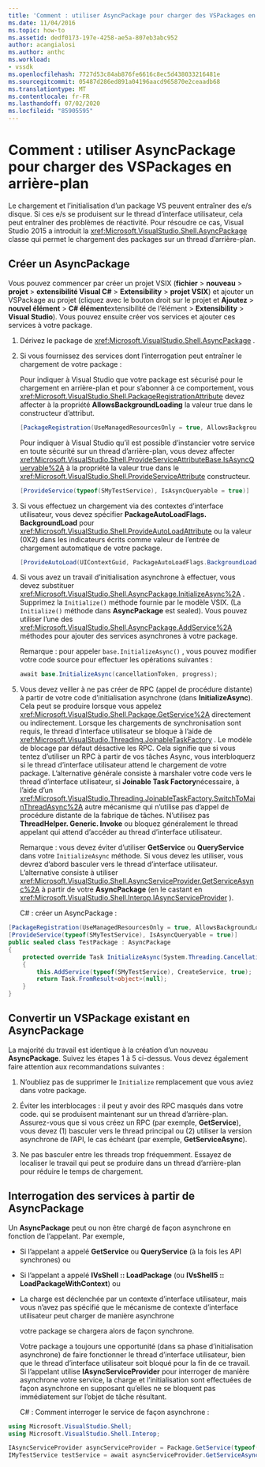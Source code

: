 ```yaml
---
title: 'Comment : utiliser AsyncPackage pour charger des VSPackages en arrière-plan | Microsoft Docs'
ms.date: 11/04/2016
ms.topic: how-to
ms.assetid: dedf0173-197e-4258-ae5a-807eb3abc952
author: acangialosi
ms.author: anthc
ms.workload:
- vssdk
ms.openlocfilehash: 7727d53c84ab876fe6616c8ec5d438033216481e
ms.sourcegitcommit: 05487d286ed891a04196aacd965870e2ceaadb68
ms.translationtype: MT
ms.contentlocale: fr-FR
ms.lasthandoff: 07/02/2020
ms.locfileid: "85905595"
---
```

# <a name="how-to-use-asyncpackage-to-load-vspackages-in-the-background"></a>Comment : utiliser AsyncPackage pour charger des VSPackages en arrière-plan
Le chargement et l’initialisation d’un package VS peuvent entraîner des e/s disque. Si ces e/s se produisent sur le thread d’interface utilisateur, cela peut entraîner des problèmes de réactivité. Pour résoudre ce cas, Visual Studio 2015 a introduit la <xref:Microsoft.VisualStudio.Shell.AsyncPackage> classe qui permet le chargement des packages sur un thread d’arrière-plan.

## <a name="create-an-asyncpackage"></a>Créer un AsyncPackage
 Vous pouvez commencer par créer un projet VSIX (**fichier**  >  **nouveau**  >  **projet**  >  **extensibilité Visual C#**  >  **Extensibility**  >  **projet VSIX**) et ajouter un VSPackage au projet (cliquez avec le bouton droit sur le projet et **Ajoutez**  >  **nouvel élément**  >  **C# élément**extensibilité de l’élément  >  **Extensibility**  >  **Visual Studio**). Vous pouvez ensuite créer vos services et ajouter ces services à votre package.

1. Dérivez le package de <xref:Microsoft.VisualStudio.Shell.AsyncPackage> .

2. Si vous fournissez des services dont l’interrogation peut entraîner le chargement de votre package :

    Pour indiquer à Visual Studio que votre package est sécurisé pour le chargement en arrière-plan et pour s’abonner à ce comportement, vous <xref:Microsoft.VisualStudio.Shell.PackageRegistrationAttribute> devez affecter à la propriété **AllowsBackgroundLoading** la valeur true dans le constructeur d’attribut.

   ```csharp
   [PackageRegistration(UseManagedResourcesOnly = true, AllowsBackgroundLoading = true)]

   ```

    Pour indiquer à Visual Studio qu’il est possible d’instancier votre service en toute sécurité sur un thread d’arrière-plan, vous devez affecter <xref:Microsoft.VisualStudio.Shell.ProvideServiceAttributeBase.IsAsyncQueryable%2A> à la propriété la valeur true dans le <xref:Microsoft.VisualStudio.Shell.ProvideServiceAttribute> constructeur.

   ```csharp
   [ProvideService(typeof(SMyTestService), IsAsyncQueryable = true)]

   ```

3. Si vous effectuez un chargement via des contextes d’interface utilisateur, vous devez spécifier **PackageAutoLoadFlags. BackgroundLoad** pour <xref:Microsoft.VisualStudio.Shell.ProvideAutoLoadAttribute> ou la valeur (0X2) dans les indicateurs écrits comme valeur de l’entrée de chargement automatique de votre package.

   ```csharp
   [ProvideAutoLoad(UIContextGuid, PackageAutoLoadFlags.BackgroundLoad)]

   ```

4. Si vous avez un travail d’initialisation asynchrone à effectuer, vous devez substituer <xref:Microsoft.VisualStudio.Shell.AsyncPackage.InitializeAsync%2A> . Supprimez la `Initialize()` méthode fournie par le modèle VSIX. (La `Initialize()` méthode dans **AsyncPackage** est sealed). Vous pouvez utiliser l’une des <xref:Microsoft.VisualStudio.Shell.AsyncPackage.AddService%2A> méthodes pour ajouter des services asynchrones à votre package.

    Remarque : pour appeler `base.InitializeAsync()` , vous pouvez modifier votre code source pour effectuer les opérations suivantes :

   ```csharp
   await base.InitializeAsync(cancellationToken, progress);
   ```

5. Vous devez veiller à ne pas créer de RPC (appel de procédure distante) à partir de votre code d’initialisation asynchrone (dans **InitializeAsync**). Cela peut se produire lorsque vous appelez <xref:Microsoft.VisualStudio.Shell.Package.GetService%2A> directement ou indirectement.  Lorsque les chargements de synchronisation sont requis, le thread d’interface utilisateur se bloque à l’aide de <xref:Microsoft.VisualStudio.Threading.JoinableTaskFactory> . Le modèle de blocage par défaut désactive les RPC. Cela signifie que si vous tentez d’utiliser un RPC à partir de vos tâches Async, vous interbloquerz si le thread d’interface utilisateur attend le chargement de votre package. L’alternative générale consiste à marshaler votre code vers le thread d’interface utilisateur, si **Joinable Task Factory**nécessaire, à l’aide d’un <xref:Microsoft.VisualStudio.Threading.JoinableTaskFactory.SwitchToMainThreadAsync%2A> autre mécanisme qui n’utilise pas d’appel de procédure distante de la fabrique de tâches.  N’utilisez pas **ThreadHelper. Generic. Invoke** ou bloquez généralement le thread appelant qui attend d’accéder au thread d’interface utilisateur.

    Remarque : vous devez éviter d’utiliser **GetService** ou **QueryService** dans votre `InitializeAsync` méthode. Si vous devez les utiliser, vous devrez d’abord basculer vers le thread d’interface utilisateur. L’alternative consiste à utiliser <xref:Microsoft.VisualStudio.Shell.AsyncServiceProvider.GetServiceAsync%2A> à partir de votre **AsyncPackage** (en le castant en <xref:Microsoft.VisualStudio.Shell.Interop.IAsyncServiceProvider> ).

   C# : créer un AsyncPackage :

```csharp
[PackageRegistration(UseManagedResourcesOnly = true, AllowsBackgroundLoading = true)]
[ProvideService(typeof(SMyTestService), IsAsyncQueryable = true)]
public sealed class TestPackage : AsyncPackage
{
    protected override Task InitializeAsync(System.Threading.CancellationToken cancellationToken, IProgress<ServiceProgressData> progress)
    {
        this.AddService(typeof(SMyTestService), CreateService, true);
        return Task.FromResult<object>(null);
    }
}
```

## <a name="convert-an-existing-vspackage-to-asyncpackage"></a>Convertir un VSPackage existant en AsyncPackage
 La majorité du travail est identique à la création d’un nouveau **AsyncPackage**. Suivez les étapes 1 à 5 ci-dessus. Vous devez également faire attention aux recommandations suivantes :

1. N’oubliez pas de supprimer le `Initialize` remplacement que vous aviez dans votre package.

2. Éviter les interblocages : il peut y avoir des RPC masqués dans votre code. qui se produisent maintenant sur un thread d’arrière-plan. Assurez-vous que si vous créez un RPC (par exemple, **GetService**), vous devez (1) basculer vers le thread principal ou (2) utiliser la version asynchrone de l’API, le cas échéant (par exemple, **GetServiceAsync**).

3. Ne pas basculer entre les threads trop fréquemment. Essayez de localiser le travail qui peut se produire dans un thread d’arrière-plan pour réduire le temps de chargement.

## <a name="querying-services-from-asyncpackage"></a>Interrogation des services à partir de AsyncPackage
 Un **AsyncPackage** peut ou non être chargé de façon asynchrone en fonction de l’appelant. Par exemple,

- Si l’appelant a appelé **GetService** ou **QueryService** (à la fois les API synchrones) ou

- Si l’appelant a appelé **IVsShell :: LoadPackage** (ou **IVsShell5 :: LoadPackageWithContext**) ou

- La charge est déclenchée par un contexte d’interface utilisateur, mais vous n’avez pas spécifié que le mécanisme de contexte d’interface utilisateur peut charger de manière asynchrone

  votre package se chargera alors de façon synchrone.

  Votre package a toujours une opportunité (dans sa phase d’initialisation asynchrone) de faire fonctionner le thread d’interface utilisateur, bien que le thread d’interface utilisateur soit bloqué pour la fin de ce travail. Si l’appelant utilise **IAsyncServiceProvider** pour interroger de manière asynchrone votre service, la charge et l’initialisation sont effectuées de façon asynchrone en supposant qu’elles ne se bloquent pas immédiatement sur l’objet de tâche résultant.

  C# : Comment interroger le service de façon asynchrone :

```csharp
using Microsoft.VisualStudio.Shell;
using Microsoft.VisualStudio.Shell.Interop;

IAsyncServiceProvider asyncServiceProvider = Package.GetService(typeof(SAsyncServiceProvider)) as IAsyncServiceProvider;
IMyTestService testService = await asyncServiceProvider.GetServiceAsync(typeof(SMyTestService)) as IMyTestService;
```
